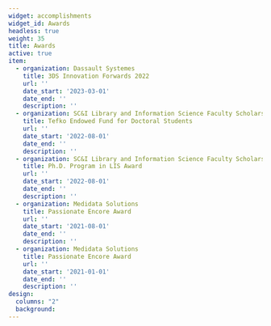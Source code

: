 ```yaml
---
widget: accomplishments
widget_id: Awards
headless: true
weight: 35
title: Awards
active: true
item:
  - organization: Dassault Systemes
    title: 3DS Innovation Forwards 2022
    url: ''
    date_start: '2023-03-01'
    date_end: ''
    description: ''
  - organization: SC&I Library and Information Science Faculty Scholarship Committee
    title: Tefko Endowed Fund for Doctoral Students
    url: ''
    date_start: '2022-08-01'
    date_end: ''
    description: ''
  - organization: SC&I Library and Information Science Faculty Scholarship Committee
    title: Ph.D. Program in LIS Award
    url: ''
    date_start: '2022-08-01'
    date_end: ''
    description: ''
  - organization: Medidata Solutions
    title: Passionate Encore Award
    url: ''
    date_start: '2021-08-01'
    date_end: ''
    description: ''
  - organization: Medidata Solutions
    title: Passionate Encore Award
    url: ''
    date_start: '2021-01-01'
    date_end: ''
    description: ''
design:
  columns: "2"
  background:
---
```

